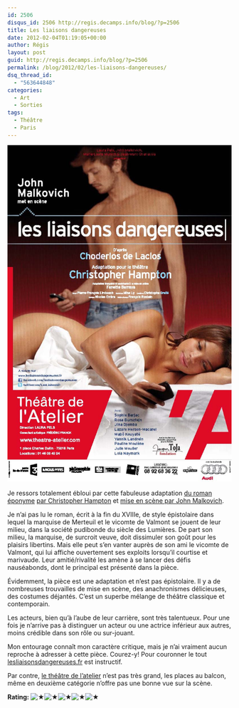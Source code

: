```yaml
---
id: 2506
disqus_id: 2506 http://regis.decamps.info/blog/?p=2506
title: Les liaisons dangereuses
date: 2012-02-04T01:19:05+00:00
author: Régis
layout: post
guid: http://regis.decamps.info/blog/?p=2506
permalink: /blog/2012/02/les-liaisons-dangereuses/
dsq_thread_id:
  - "563644848"
categories:
  - Art
  - Sorties
tags:
  - Théâtre
  - Paris
---
```

![Affiche du spectacle](/blog/wp-content/uploads/2012/02/liaisons_40x60.jpeg)
  
Je ressors totalement ébloui par cette fabuleuse adaptation [du roman éponyme](http://fr.wikipedia.org/wiki/Les_Liaisons_dangereuses) [par Christopher Hampton](http://lesliaisonsdangereuses.fr/ladaptation-de-christopher-hampton/) et [mise en scène par John Malkovich](http://lesliaisonsdangereuses.fr/piece/adaptation-john-malkovich/).

Je n’ai pas lu le roman, écrit à la fin du XVIIIe, de style épistolaire dans lequel la marquise de Merteuil et le vicomte de Valmont se jouent de leur milieu, dans la société pudibonde du siècle des Lumières. De part son milieu, la marquise, de surcroit veuve, doit dissimuler son goût pour les plaisirs libertins. Mais elle peut s’en vanter auprès de son ami le vicomte de Valmont, qui lui affiche ouvertement ses exploits lorsqu’il courtise et marivaude. Leur amitié/rivalité les amène à se lancer des défis nauséabonds, dont le principal est présenté dans la pièce.

Évidemment, la pièce est une adaptation et n’est pas épistolaire. Il y a de nombreuses trouvailles de mise en scène, des anachronismes délicieuses, des costumes déjantés. C’est un superbe mélange de théâtre classique et contemporain.

Les acteurs, bien qu’à l’aube de leur carrière, sont très talentueux. Pour une fois je n’arrive pas à distinguer un acteur ou une actrice inférieur aux autres, moins crédible dans son rôle ou sur-jouant. 

Mon entourage connaît mon caractère critique, mais je n’ai vraiment aucun reproche à adresser à cette pièce. Courez-y! Pour couronner le tout [lesliaisonsdangereuses.fr](http://lesliaisonsdangereuses.fr/) est instructif.

Par contre, [le théâtre de l’atelier](http://www.theatre-atelier.com/) n’est pas très grand, les places au balcon, même en deuxième catégorie n’offre pas une bonne vue sur la scène.

**Rating:** ![&#9733;](/blog/wp-content/plugins/xavins-review-ratings/default/star.png "5/5")![&#9733;](/blog/wp-content/plugins/xavins-review-ratings/default/star.png "5/5")![&#9733;](/blog/wp-content/plugins/xavins-review-ratings/default/star.png "5/5")![&#9733;](/blog/wp-content/plugins/xavins-review-ratings/default/star.png "5/5")![&#9733;](/blog/wp-content/plugins/xavins-review-ratings/default/star.png "5/5") 
